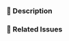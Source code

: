 <!--
Thank you for submitting a pull request!

Please verify that:
* [ ] Code is up-to-date with the `main` branch.
* [ ] You've successfully built and run the tests locally.
  https://github.com/ExpediaGroup/mittens#how-to-build-and-run
* [ ] There are new or updated unit tests validating the change.

Refer to CONTRIBUTING.md for more details.
  https://github.com/ExpediaGroup/mittens/blob/main/CONTRIBUTING.md
-->

### :pencil: Description


### :link: Related Issues